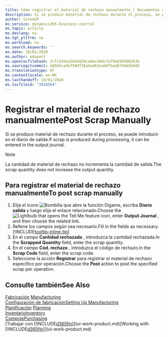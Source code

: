 ```yaml
---
title: Cómo registrar el material de rechazo manualmente | Documentos de Microsoft
description: Si se produce material de rechazo durante el proceso, se puede introducir en el diario de salida. Observe que la cantidad de material de rechazo no incrementa la cantidad de salida.
author: SorenGP
ms.service: dynamics365-business-central
ms.topic: article
ms.devlang: na
ms.tgt_pltfrm: na
ms.workload: na
ms.search.keywords: ''
ms.date: 10/01/2020
ms.author: edupont
ms.openlocfilehash: 2cfc545e328da020ce8ecd4dc7a79e6303902636
ms.sourcegitcommit: ddbb5cede750df1baba4b3eab8fbed6744b5b9d6
ms.translationtype: HT
ms.contentlocale: es-MX
ms.lasthandoff: 10/01/2020
ms.locfileid: "3916564"
---
```

# <a name="post-scrap-manually"></a><span data-ttu-id="e5328-104">Registrar el material de rechazo manualmente</span><span class="sxs-lookup"><span data-stu-id="e5328-104">Post Scrap Manually</span></span>
<span data-ttu-id="e5328-105">Si se produce material de rechazo durante el proceso, se puede introducir en el diario de salida.</span><span class="sxs-lookup"><span data-stu-id="e5328-105">If scrap is produced during processing, it can be entered in the output journal.</span></span> 

> [!NOTE]
> <span data-ttu-id="e5328-106">La cantidad de material de rechazo no incrementa la cantidad de salida.</span><span class="sxs-lookup"><span data-stu-id="e5328-106">The scrap quantity does not increase the output quantity.</span></span>  

## <a name="to-post-scrap-manually"></a><span data-ttu-id="e5328-107">Para registrar el material de rechazo manualmente</span><span class="sxs-lookup"><span data-stu-id="e5328-107">To post scrap manually</span></span>  
1. <span data-ttu-id="e5328-108">Elija el icono ![Bombilla que abre la función Dígame](media/ui-search/search_small.png "Dígame qué desea hacer"), escriba **Diario salida** y luego elija el enlace relacionado.</span><span class="sxs-lookup"><span data-stu-id="e5328-108">Choose the ![Lightbulb that opens the Tell Me feature](media/ui-search/search_small.png "Tell me what you want to do") icon, enter **Output Journal** , and then choose the related link.</span></span>  
2. <span data-ttu-id="e5328-109">Rellene los campos según sea necesario.</span><span class="sxs-lookup"><span data-stu-id="e5328-109">Fill in the fields as necessary.</span></span> [!INCLUDE[tooltip-inline-tip](includes/tooltip-inline-tip_md.md)]  
3. <span data-ttu-id="e5328-110">En el campo **Cantidad rechazada** , introduzca la cantidad rechazada.</span><span class="sxs-lookup"><span data-stu-id="e5328-110">In the **Scrapped Quantity** field, enter the scrap quantity.</span></span>  
4. <span data-ttu-id="e5328-111">En el campo **Cód. rechazo** , introduzca el código de rechazo.</span><span class="sxs-lookup"><span data-stu-id="e5328-111">In the **Scrap Code** field, enter the scrap code.</span></span>  
5. <span data-ttu-id="e5328-112">Seleccione la acción **Registrar** para registrar el material de rechazo específico por operación.</span><span class="sxs-lookup"><span data-stu-id="e5328-112">Choose the **Post** action to post the specified scrap per operation.</span></span>  

## <a name="see-also"></a><span data-ttu-id="e5328-113">Consulte también</span><span class="sxs-lookup"><span data-stu-id="e5328-113">See Also</span></span>  
<span data-ttu-id="e5328-114">[Fabricación](production-manage-manufacturing.md)  </span><span class="sxs-lookup"><span data-stu-id="e5328-114">[Manufacturing](production-manage-manufacturing.md)  </span></span>  
[<span data-ttu-id="e5328-115">Configuración de fabricación</span><span class="sxs-lookup"><span data-stu-id="e5328-115">Setting Up Manufacturing</span></span>](production-configure-production-processes.md)  
<span data-ttu-id="e5328-116">[Planificación](production-planning.md)    </span><span class="sxs-lookup"><span data-stu-id="e5328-116">[Planning](production-planning.md)    </span></span>  
[<span data-ttu-id="e5328-117">Inventario</span><span class="sxs-lookup"><span data-stu-id="e5328-117">Inventory</span></span>](inventory-manage-inventory.md)  
[<span data-ttu-id="e5328-118">Compras</span><span class="sxs-lookup"><span data-stu-id="e5328-118">Purchasing</span></span>](purchasing-manage-purchasing.md)  
<span data-ttu-id="e5328-119">[Trabajar con [!INCLUDE[d365fin](includes/d365fin_md.md)]](ui-work-product.md)</span><span class="sxs-lookup"><span data-stu-id="e5328-119">[Working with [!INCLUDE[d365fin](includes/d365fin_md.md)]](ui-work-product.md)</span></span>
